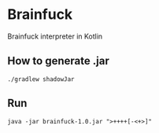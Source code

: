 # Brainfuck

Brainfuck interpreter in Kotlin

## How to generate .jar

```
./gradlew shadowJar
```

## Run

```
java -jar brainfuck-1.0.jar ">++++[-<+>]"
```
